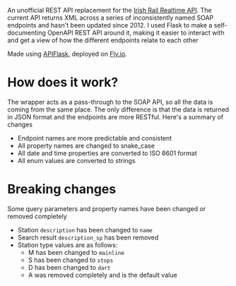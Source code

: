 An unofficial REST API replacement for the [Irish Rail Realtime API](http://api.irishrail.ie/realtime/). The current API returns XML across a series of inconsistently named SOAP endpoints and hasn't been updated since 2012. I used Flask to make a self-documenting OpenAPI REST API around it, making it easier to interact with and get a view of how the different endpoints relate to each other

Made using [APIFlask](https://apiflask.com/), deployed on [Fly.io](https://fly.io/).

# How does it work?
The wrapper acts as a pass-through to the SOAP API, so all the data is coming from the same place. The only difference is that the data is returned in JSON format and the endpoints are more RESTful.
Here's a summary of changes
- Endpoint names are more predictable and consistent
- All property names are changed to snake_case
- All date and time properties are converted to ISO 8601 format
- All enum values are converted to strings

# Breaking changes
Some query parameters and property names have been changed or removed completely
- Station `description` has been changed to `name`
- Search result `description_sp` has been removed
- Station type values are as follows: 
  - M has been changed to `mainline`
  - S has been changed to `stops`
  - D has been changed to `dart`
  - A was removed completely and is the default value
